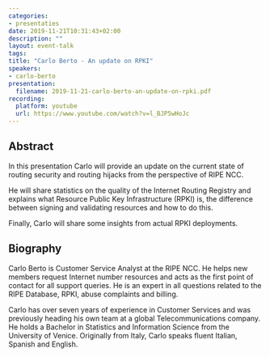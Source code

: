```yaml
---
categories:
- presentaties
date: 2019-11-21T10:31:43+02:00
description: ""
layout: event-talk
tags:
title: "Carlo Berto - An update on RPKI"
speakers:
- carlo-berto
presentation:
  filename: 2019-11-21-carlo-berto-an-update-on-rpki.pdf
recording:
  platform: youtube
  url: https://www.youtube.com/watch?v=l_BJP5wHoJc
---
```


## Abstract

In this presentation Carlo will provide an update on the current state of routing security and routing hijacks from the perspective of RIPE NCC.

He will share statistics on the quality of the Internet Routing Registry and explains what Resource Public Key Infrastructure (RPKI) is, the difference between signing and validating resources and how to do this.

Finally, Carlo will share some insights from actual RPKI deployments.

## Biography

Carlo Berto is Customer Service Analyst at the RIPE NCC. He helps new members request Internet number resources and acts as the first point of contact for all support queries. He is an expert in all questions related to the RIPE Database, RPKI, abuse complaints and billing.

Carlo has over seven years of experience in Customer Services and was previously heading his own team at a global Telecommunications company. He holds a Bachelor in Statistics and Information Science from the University of Venice. Originally from Italy, Carlo speaks fluent Italian, Spanish and English.